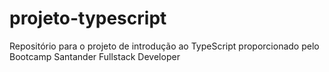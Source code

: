 # projeto-typescript
Repositório para o projeto de introdução ao TypeScript proporcionado pelo Bootcamp Santander Fullstack Developer
